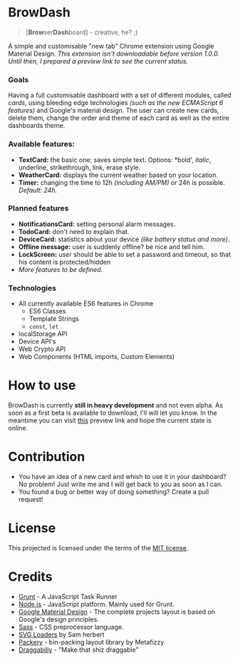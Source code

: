 # BrowDash
> [**Brow**ser**Dash**board] - creative, he? ;) 



A simple and customisable "new tab" Chrome extension using Google Material Design.
_This extension isn't downloadable before version 1.0.0. Until then, I prepared a preview link to see the current status._

### Goals

Having a full customisable dashboard with a set of different modules, called _cards_, using bleeding edge technologies _(such as the new ECMAScript 6 features)_ and Google's material design. The user can create new cards, delete them, change the order and theme of each card as well as the entire dashboards theme.

### Available features:

- **TextCard:** the basic one; saves simple text. Options: *bold', _italic_, underline, strikethrough, link, erase style.
- **WeatherCard:** displays the current weather based on your location.
- **Timer:** changing the time to 12h _(including AM/PM)_ or 24h is possible. _Default: 24h._

### Planned features

- **NotificationsCard:** setting personal alarm messages.
- **TodoCard:** don't need to explain that.
- **DeviceCard:** statistics about your device _(like battery status and more)_.
- **Offline message:** user is suddenly offline? be nice and tell him.
- **LockScreen:** user should be able to set a password and timeout, so that his content is protected/hidden
- _More features to be defined._

### Technologies

- All currently available ES6 features in Chrome 
  - ES6 Classes
  - Template Strings
  - `const`, `let`
- localStorage API
- Device API's
- Web Crypto API
- Web Components (HTML imports, Custom Elements)

# How to use

BrowDash is currently **still in heavy development** and not even alpha. As soon as a first beta is available to download, I'll will let you know. In the meantime you can visit [this][7] preview link and hope the current state is online.

# Contribution

- You have an idea of a new card and whish to use it in your dashboard? No problem! Just write me and I will get back to you as soon as I can.
- You found a bug or better way of doing something? Create a pull request!

# License

This projected is licensed under the terms of the [MIT license][1].

# Credits

- [Grunt][2] - A JavaScript Task Runner
- [Node.js][3] - JavaScript platform. Mainly used for Grunt.
- [Google Material Design][4] - The complete projects layout is based on Google's design principles.
- [Sass][5] - CSS preprocessor language.
- [SVG Loaders][6] by Sam herbert
- [Packery][8] - bin-packing layout library by Metafizzy
- [Draggabilly][9] - "Make that shiz draggable"

[1]: https://github.com/morkro/BrowDash/LICENSE
[2]: http://gruntjs.com
[3]: http://nodejs.org
[4]: http://www.google.com/design
[5]: http://sass-lang.com/
[6]: http://samherbert.net/svg-loaders/
[7]: http://labs.morkro.de/browdash
[8]: http://packery.metafizzy.co/
[9]: https://github.com/desandro/draggabilly
